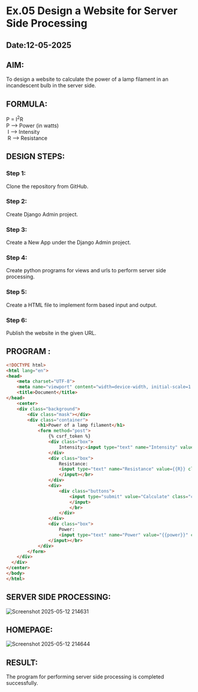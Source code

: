 # Ex.05 Design a Website for Server Side Processing
## Date:12-05-2025

## AIM:
 To design a website to calculate the power of a lamp filament in an incandescent bulb in the server side. 


## FORMULA:
P = I<sup>2</sup>R
<br> P --> Power (in watts)
<br> I --> Intensity
<br> R --> Resistance

## DESIGN STEPS:

### Step 1:
Clone the repository from GitHub.

### Step 2:
Create Django Admin project.

### Step 3:
Create a New App under the Django Admin project.

### Step 4:
Create python programs for views and urls to perform server side processing.

### Step 5:
Create a HTML file to implement form based input and output.

### Step 6:
Publish the website in the given URL.

## PROGRAM :
``` html
<!DOCTYPE html>
<html lang="en">
<head>
    <meta charset="UTF-8">
    <meta name="viewport" content="width=device-width, initial-scale=1.0">
    <title>Document</title>
</head>
    <center>
    <div class="background">
        <div class="mask"></div>
        <div class="container">
            <h1>Power of a lamp filament</h1>
            <form method="post">
                {% csrf_token %}
                <div class="box">
                    Intensity:<input type="text" name="Intensity" value="{{I}}" class="intensity"></input></br>
                </div>
                <div class="box">
                    Resistance:
                    <input type="text" name="Resistance" value={{R}} class="resistance">
                    </input></br>
                </div>
                <div>
                    <div class="buttons">
                        <input type="submit" value="Calculate" class="cal">
                        </input>
                        </br>
                    </div>
                </div>
                <div class="box">
                    Power:
                    <input type="text" name="Power" value="{{power}}" class="power">
                </input></br>
            </div>
        </form>
    </div>
  </div>
</center>
</body>
</html>
```

## SERVER SIDE PROCESSING:

![Screenshot 2025-05-12 214631](https://github.com/user-attachments/assets/aa91990c-e8da-43ac-8e51-de972bdf791f)

## HOMEPAGE:
![Screenshot 2025-05-12 214644](https://github.com/user-attachments/assets/eaf6c397-c7e2-43f2-a611-a7c73a0a42ca)

## RESULT:
The program for performing server side processing is completed successfully.

